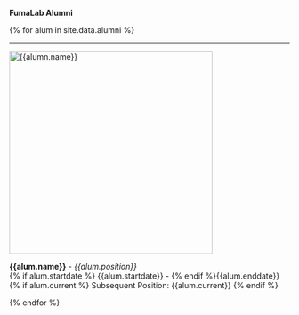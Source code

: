 
<b> FumaLab Alumni </b>

{% for alum in site.data.alumni %}
<hr>
<img class="img-fluid" src="{{alumn.image}}" {% if person.altimage %} onmouseover="this.src='{{alumn.altimage}}';" onmouseout="this.src='{{alumn.image}}';" {% endif %} alt="{{alumn.name}}"; width="365"; height="365"><br>
<div id = "{{alum.name}}" style="padding-top: 60px; margin-top: -60px;">
<p><strong>{{alum.name}}</strong> - <em>{{alum.position}}</em><br>
{% if alum.startdate %} {{alum.startdate}} - {% endif %}{{alum.enddate}} <br>
{% if alum.current %} Subsequent Position: {{alum.current}} {% endif %} </p>
</div> {% endfor %}


